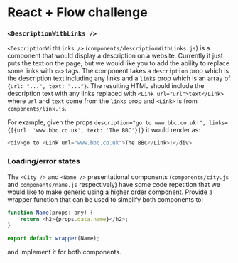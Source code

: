 # React + Flow challenge

### `<DescriptionWithLinks />`

`<DescriptionWithLinks />` (`components/descriptionWithLinks.js`) is a component that would display a description on 
a website. Currently it just puts the text on the page, but we would like you to add the ability to replace some links
with `<a>` tags. The component takes a `description` prop which is the description text including any links and a
`links` prop which is an array of `{url: "...", text: "..."}`. The resulting HTML should include the description text
 with any links replaced with `<Link url="url">text</Link>` where `url` and `text` come from the `links` prop and
 `<Link>` is from `components/link.js`.
 
For example, given the props `description="go to www.bbc.co.uk!", links={[{url: 'www.bbc.co.uk', text: 'The BBC'}]}`
it would render as:

```javascript
<div>go to <Link url="www.bbc.co.uk">The BBC</Link>!</div>
```

### Loading/error states

The `<City />` and `<Name />` presentational components (`components/city.js` and `components/name.js` respectively)
have some code repetition that we would like to make generic using a higher order component. Provide a wrapper function
that can be used to simplify both components to:

```javascript
function Name(props: any) {
    return <h2>{props.data.name}</h2>;
}

export default wrapper(Name);
```

and implement it for both components.